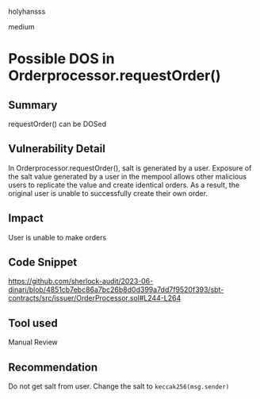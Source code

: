 holyhansss

medium

# Possible DOS in Orderprocessor.requestOrder()

## Summary
requestOrder() can be DOSed

## Vulnerability Detail
In Orderprocessor.requestOrder(), salt is generated by a user. Exposure of the salt value generated by a user in the mempool allows other malicious users to replicate the value and create identical orders. As a result, the original user is unable to successfully create their own order.

## Impact
User is unable to make orders

## Code Snippet
https://github.com/sherlock-audit/2023-06-dinari/blob/4851cb7ebc86a7bc26b8d0d399a7dd7f9520f393/sbt-contracts/src/issuer/OrderProcessor.sol#L244-L264

## Tool used

Manual Review

## Recommendation
Do not get salt from user. Change the salt to `keccak256(msg.sender)`
